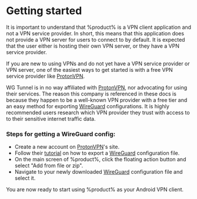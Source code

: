 # Getting started

It is important to understand that %product% is a <tooltip term="vpn_client">VPN client</tooltip> application and not a 
<tooltip term="vpn_service">VPN service</tooltip> provider. In short, this means that this application does not provide
a VPN server for users to connect to by default. It is expected that the user either is hosting their own VPN server, or
they have a <tooltip term="vpn_service">VPN service</tooltip> provider. 

If you are new to using VPNs and do not yet have a <tooltip term="vpn_service">VPN service</tooltip> provider or VPN server,
one of the easiest ways to get started is with a free <tooltip term="vpn_service">VPN service</tooltip> provider like <a href="https://protonvpn.com/">ProtonVPN</a>.

<warning>
    <p>
        WG Tunnel is in no way affiliated with <a href="https://protonvpn.com/">ProtonVPN</a>, nor advocating for using their services.
        The reason this company is referenced in these docs is because they happen to be a well-known VPN provider with a free tier and an
        easy method for exporting <a href="https://www.wireguard.com/">WireGuard</a> configurations.
        It is <format style="bold">highly recommended</format> users research which VPN provider they trust with access to
        to their sensitive internet traffic data. 
    </p>
</warning>

### Steps for getting a WireGuard config: 
- Create a new account on <a href="https://protonvpn.com/">ProtonVPN</a>'s site.
- Follow their <a href="https://protonvpn.com/support/wireguard-configurations/">tutorial</a> on how to export a <a href="https://www.wireguard.com/">WireGuard</a> configuration file.
- On the main screen of %product%, click the floating action button and select "Add from file or zip".
- Navigate to your newly downloaded <a href="https://www.wireguard.com/">WireGuard</a> configuration file and select it.

You are now ready to start using %product% as your Android VPN client.

